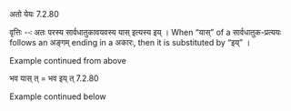 

 अतो येयः 7.2.80 


वृत्तिः --ः अतः परस्‍य सार्वधातुकावयवस्‍य यास् इत्‍यस्‍य इय् । When “यास्” of a सार्वधातुक-प्रत्ययः follows an अङ्गम् ending in a अकारः, then it is substituted by “इय्” । 


Example continued from above 

भव यास् त् = भव इय् त् 7.2.80 


Example continued below 


